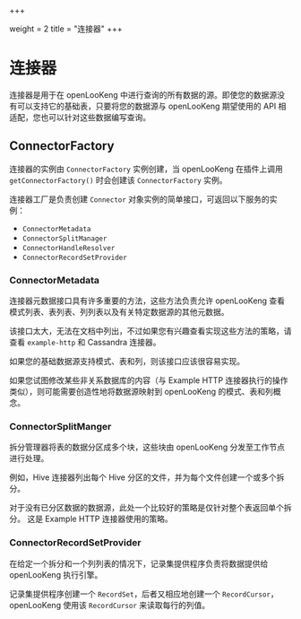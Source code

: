 +++

weight = 2
title = "连接器"
+++

# 连接器

连接器是用于在 openLooKeng 中进行查询的所有数据的源。即使您的数据源没有可以支持它的基础表，只要将您的数据源与 openLooKeng 期望使用的 API 相适配，您也可以针对这些数据编写查询。

## ConnectorFactory

连接器的实例由 ``ConnectorFactory`` 实例创建，当 openLooKeng 在插件上调用 ``getConnectorFactory()`` 时会创建该 ``ConnectorFactory`` 实例。

连接器工厂是负责创建 ``Connector`` 对象实例的简单接口，可返回以下服务的实例：



* ``ConnectorMetadata``
* ``ConnectorSplitManager``
* ``ConnectorHandleResolver``
* ``ConnectorRecordSetProvider``

### ConnectorMetadata

连接器元数据接口具有许多重要的方法，这些方法负责允许 openLooKeng 查看模式列表、表列表、列列表以及有关特定数据源的其他元数据。




该接口太大，无法在文档中列出，不过如果您有兴趣查看实现这些方法的策略，请查看 `example-http` 和 Cassandra 连接器。

如果您的基础数据源支持模式、表和列，则该接口应该很容易实现。

如果您试图修改某些非关系数据库的内容（与 Example HTTP 连接器执行的操作类似），则可能需要创造性地将数据源映射到 openLooKeng 的模式、表和列概念。



### ConnectorSplitManger

拆分管理器将表的数据分区成多个块，这些块由 openLooKeng 分发至工作节点进行处理。

例如，Hive 连接器列出每个 Hive 分区的文件，并为每个文件创建一个或多个拆分。

对于没有已分区数据的数据源，此处一个比较好的策略是仅针对整个表返回单个拆分。
这是 Example HTTP 连接器使用的策略。

### ConnectorRecordSetProvider

在给定一个拆分和一个列列表的情况下，记录集提供程序负责将数据提供给 openLooKeng 执行引擎。

记录集提供程序创建一个 ``RecordSet``，后者又相应地创建一个 ``RecordCursor``，openLooKeng 使用该 ``RecordCursor`` 来读取每行的列值。

